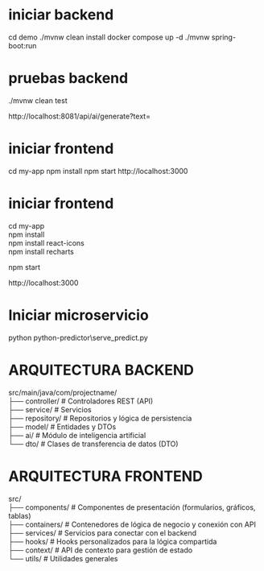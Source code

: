 # iniciar backend
cd demo
./mvnw clean install
docker compose up -d
./mvnw spring-boot:run


# pruebas backend 
./mvnw clean test

http://localhost:8081/api/ai/generate?text=  
# iniciar frontend
cd my-app
npm install
npm start
http://localhost:3000

# iniciar frontend  
cd my-app  
npm install    
npm install react-icons  
npm install recharts  

npm start  

http://localhost:3000  

# Iniciar microservicio  
python python-predictor\serve_predict.py  

# ARQUITECTURA BACKEND  
src/main/java/com/projectname/  
├── controller/            # Controladores REST (API)  
├── service/               # Servicios  
├── repository/            # Repositorios y lógica de persistencia  
├── model/                 # Entidades y DTOs  
├── ai/                    # Módulo de inteligencia artificial  
└── dto/                   # Clases de transferencia de datos (DTO)  

# ARQUITECTURA FRONTEND  
src/  
├── components/            # Componentes de presentación (formularios, gráficos, tablas)  
├── containers/            # Contenedores de lógica de negocio y conexión con API  
├── services/              # Servicios para conectar con el backend  
├── hooks/                 # Hooks personalizados para la lógica compartida  
├── context/               # API de contexto para gestión de estado  
└── utils/                 # Utilidades generales  
